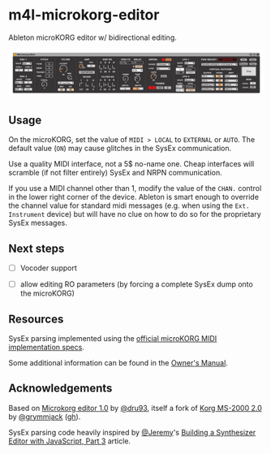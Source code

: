 # m4l-microkorg-editor

Ableton microKORG editor w/ bidirectional editing.

![screenshot](./screenshot.png)


## Usage

On the microKORG, set the value of `MIDI > LOCAL` to `EXTERNAL` or `AUTO`. The default value (`ON`) may cause glitches in the SysEx communication.

Use a quality MIDI interface, not a 5$ no-name one.
Cheap interfaces will scramble (if not filter entirely) SysEx and NRPN communication.

If you use a MIDI channel other than 1, modify the value of the `CHAN.` control in the lower right corner of the device. Ableton is smart enough to override the channel value for standard midi messages (e.g. when using the `Ext. Instrument` device) but will have no clue on how to do so for the proprietary SysEx messages.


## Next steps

- [ ] Vocoder support
- [ ] allow editing RO parameters (by forcing a complete SysEx dump onto the microKORG)


## Resources

SysEx parsing implemented using the [official microKORG MIDI implementation specs](http://i.korg.com/uploads/Support/MK1_633652915168960000.pdf).

Some additional information can be found in the [Owner's Manual](https://cdn.korg.com/us/support/download/files/8f226053113b3be59753dcce14e74cca.pdf).


## Acknowledgements

Based on [Microkorg editor 1.0](https://maxforlive.com/library/device/6404/microkorg-editor) by [@dru93](https://maxforlive.com/profile/user/dru93), itself a fork of [Korg MS-2000 2.0	](https://maxforlive.com/library/device/900/korg-ms-2000) by [@grymmjack](https://maxforlive.com/profile/user/grymmjack) ([gh](https://github.com/grymmjack)).

SysEx parsing code heavily inspired by [@Jeremy](https://cycling74.com/author/531ee78c4db05f8762373b5f)'s [Building a Synthesizer Editor with JavaScript, Part 3](https://cycling74.com/tutorials/building-a-synthesizer-editor-with-javascript-part-3) article.
